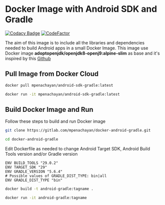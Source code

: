 # Docker Image with Android SDK and Gradle

[![Codacy Badge](https://api.codacy.com/project/badge/Grade/7bc655995a5548608df8c04a6fd4f090)](https://www.codacy.com/manual/mpenachayan/docker-android-gradle?utm_source=github.com&amp;utm_medium=referral&amp;utm_content=mpenachayan/docker-android-gradle&amp;utm_campaign=Badge_Grade)
[![CodeFactor](https://www.codefactor.io/repository/github/mpenachayan/docker-android-gradle/badge)](https://www.codefactor.io/repository/github/mpenachayan/docker-android-gradle)

The aim of this image is to include all the libraries and dependencies needed to build Android apps in a small Docker Image. This image use Docker image **adoptopenjdk/openjdk8-openj9:alpine-slim** as base and it's inspired by this [Github](https://github.com/alvr/alpine-android)

## Pull Image from Docker Cloud

```bash
docker pull mpenachayan/android-sdk-gradle:latest
```

```bash
docker run -it mpenachayan/android-sdk-gradle:latest
```

## Build Docker Image and Run

Follow these steps to build and run Docker image

```bash
git clone https://gitlab.com/mpenachayan/docker-android-gradle.git
```

```bash
cd docker-android-gradle
```

Edit Dockerfile as needed to change Android Target SDK, Android Build Tools version and/or Gradle version

```docker
ENV BUILD_TOOLS "29.0.2"
ENV TARGET_SDK "29"
ENV GRADLE_VERSION "5.6.4"
# Possible values of GRADLE_DIST_TYPE: bin|all
ENV GRADLE_DIST_TYPE "bin"
```

```bash
docker build -t android-gradle:tagname .
```

```bash
docker run -it android-gradle:tagname
```